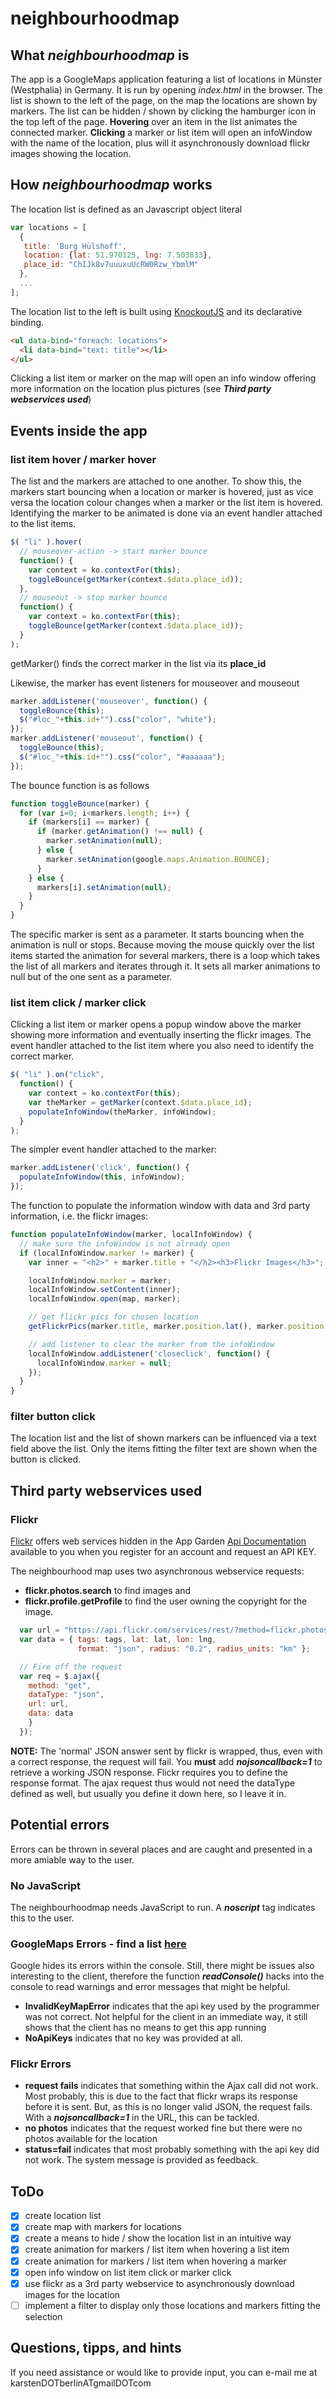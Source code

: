 # neighbourhoodmap

## What *neighbourhoodmap* is 
The app is a GoogleMaps application featuring a list of locations in Münster (Westphalia) in Germany. It is run by opening *index.html* in the browser. The list is shown to the left of the page, on the map the locations are shown by markers. The list can be hidden / shown by clicking the hamburger icon in the top left of the page. **Hovering** over an item in the list animates the connected marker. **Clicking** a marker or list item will open an infoWindow with the name of the location, plus will it asynchronously download flickr images showing the location. 

## How *neighbourhoodmap* works
The location list is defined as an Javascript object literal
```javascript
var locations = [
  {
   title: 'Burg Hülshoff',
   location: {lat: 51.970125, lng: 7.503833},
   place_id: "ChIJk8v7uuuxuUcRW0Rzw_YbmlM"
  }, 
  ...
];
```
The location list to the left is built using [KnockoutJS](http://knockoutjs.com/) and its declarative binding.
```html
<ul data-bind="foreach: locations">
  <li data-bind="text: title"></li>
</ul>
```
Clicking a list item or marker on the map will open an info window offering more information on the location plus pictures (see __*Third party webservices used*__)

## Events inside the app
### list item hover / marker hover
The list and the markers are attached to one another. To show this, the markers start bouncing when a location or marker is hovered, just as vice versa the location colour changes when a marker or the list item is hovered.
Identifying the marker to be animated is done via an event handler attached to the list items. 
```javascript
$( "li" ).hover(
  // mouseover-action -> start marker bounce
  function() {
    var context = ko.contextFor(this);
    toggleBounce(getMarker(context.$data.place_id));
  },
  // mouseout -> stop marker bounce
  function() {
    var context = ko.contextFor(this);
    toggleBounce(getMarker(context.$data.place_id));
  }
);
```
getMarker() finds the correct marker in the list via its **place_id**

Likewise, the marker has event listeners for mouseover and mouseout
```javascript
marker.addListener('mouseover', function() {
  toggleBounce(this);
  $("#loc_"+this.id+"").css("color", "white");
});
marker.addListener('mouseout', function() {
  toggleBounce(this);
  $("#loc_"+this.id+"").css("color", "#aaaaaa");
});
```    

The bounce function is as follows
```javascript
function toggleBounce(marker) {
  for (var i=0; i<markers.length; i++) {
    if (markers[i] == marker) {
      if (marker.getAnimation() !== null) {
        marker.setAnimation(null);
      } else {
        marker.setAnimation(google.maps.Animation.BOUNCE);
      }
    } else {
      markers[i].setAnimation(null);
    }
  }
}
```
The specific marker is sent as a parameter. It starts bouncing when the animation is null or stops. Because moving the mouse quickly over the list items started the animation for several markers, there is a loop  which takes the list of all markers and iterates through it. It sets all marker animations to null but of the one sent as a parameter. 

### list item click / marker click
Clicking a list item or marker opens a popup window above the marker showing more information and eventually inserting the flickr images.
The event handler attached to the list item where you also need to identify the correct marker. 
```javascript
$( "li" ).on("click",
  function() {
    var context = ko.contextFor(this);
    var theMarker = getMarker(context.$data.place_id);
    populateInfoWindow(theMarker, infoWindow);
  }
);
```

The simpler event handler attached to the marker:
```javascript
marker.addListener('click', function() {
  populateInfoWindow(this, infoWindow);
});
```

The function to populate the information window with data and 3rd party information, i.e. the flickr images: 
```javascript
function populateInfoWindow(marker, localInfoWindow) {
  // make sure the infoWindow is not already open
  if (localInfoWindow.marker != marker) {
    var inner = "<h2>" + marker.title + "</h2><h3>Flickr Images</h3>";

    localInfoWindow.marker = marker;
    localInfoWindow.setContent(inner);
    localInfoWindow.open(map, marker);

    // get flickr pics for chosen location
    getFlickrPics(marker.title, marker.position.lat(), marker.position.lng(), localInfoWindow);

    // add listener to clear the marker from the infoWindow
    localInfoWindow.addListener('closeclick', function() {
      localInfoWindow.marker = null;
    });
  }
}
```

### filter button click
The location list and the list of shown markers can be influenced via a text field above the list. Only the items fitting the filter text are shown when the button is clicked. 



## Third party webservices used
### Flickr
[Flickr](https://www.flickr.com/) offers web services hidden in the App Garden [Api Documentation](https://www.flickr.com/services/api/) available to you when you register for an account and request an API KEY. 

The neighbourhood map uses two asynchronous webservice requests: 
* **flickr.photos.search** to find images and 
* **flickr.profile.getProfile** to find the user owning the copyright for the image. 

```javascript
  var url = "https://api.flickr.com/services/rest/?method=flickr.photos.search&api_key=XXXXXXXX&per_page=2&nojsoncallback=1";
  var data = { tags: tags, lat: lat, lon: lng,
               format: "json", radius: "0.2", radius_units: "km" };

  // Fire off the request
  var req = $.ajax({
    method: "get",
    dataType: "json",
    url: url,
    data: data
    }
  });
```

**NOTE:** The 'normal' JSON answer sent by flickr is wrapped, thus, even with a correct response, the request will fail. You **must** add _**nojsoncallback=1**_ to retrieve a working JSON response.
Flickr requires you to define the response format. The ajax request thus would not need the dataType defined as well, but usually you define it down here, so I leave it in.

## Potential errors
Errors can be thrown in several places and are caught and presented in a more amiable way to the user. 

### No JavaScript 
The neighbourhoodmap needs JavaScript to run. A _**noscript**_ tag indicates this to the user.

### GoogleMaps Errors - find a list [here](https://developers.google.com/maps/documentation/javascript/error-messages?hl=en)
Google hides its errors within the console. Still, there might be issues also interesting to the client, therefore the function _**readConsole()**_ hacks into the console to read warnings and error messages that might be helpful. 
* **InvalidKeyMapError** indicates that the api key used by the programmer was not correct. Not helpful for the client in an immediate way, it still shows that the client has no means to get this app running
* **NoApiKeys** indicates that no key was provided at all. 

### Flickr Errors
* **request fails** indicates that something within the Ajax call did not work. Most probably, this is due to the fact that flickr wraps its response before it is sent. But, as this is no longer valid JSON, the request fails. With a _**nojsoncallback=1**_ in the URL, this can be tackled. 
* **no photos** indicates that the request worked fine but there were no photos available for the location
* **status=fail** indicates that most probably something with the api key did not work. The system message is provided as feedback.

## ToDo
- [x] create location list
- [x] create map with markers for locations
- [x] create a means to hide / show the location list in an intuitive way
- [x] create animation for markers / list item when hovering a list item
- [x] create animation for markers / list item when hovering a marker
- [x] open info window on list item click or marker click
- [x] use flickr as a 3rd party webservice to asynchronously download images for the location
- [ ] implement a filter to display only those locations and markers fitting the selection

## Questions, tipps, and hints
If you need assistance or would like to provide input, you can e-mail me at karstenDOTberlinATgmailDOTcom
